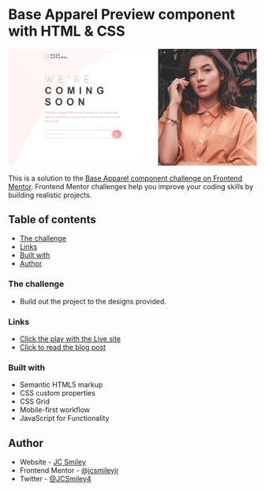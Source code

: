 # Base Apparel Preview component with HTML & CSS

![Final Outcome](./images/final-desktop.png)

This is a solution to the [Base Apparel component challenge on Frontend Mentor](https://www.frontendmentor.io/challenges/base-apparel-coming-soon-page-5d46b47f8db8a7063f9331a0). Frontend Mentor challenges help you improve your coding skills by building realistic projects.

## Table of contents

- [The challenge](#the-challenge)
- [Links](#links)
- [Built with](#built-with)
- [Author](#author)

### The challenge

- Build out the project to the designs provided.

### Links

- [Click the play with the Live site](https://jcsmileyjr.github.io/Base-Apparel-Component/)
- [Click to read the blog post](https://dev.to/jcsmileyjr/frontend-challenge-9-base-apparel-component-3g68)

### Built with

- Semantic HTML5 markup
- CSS custom properties
- CSS Grid
- Mobile-first workflow
- JavaScript for Functionality

## Author

- Website - [JC Smiley](https://www.jcsmileyjr.com)
- Frontend Mentor - [@jcsmileyjr](https://www.frontendmentor.io/profile/jcsmileyjr)
- Twitter - [@JCSmiley4](https://twitter.com/JCSmiley4)
